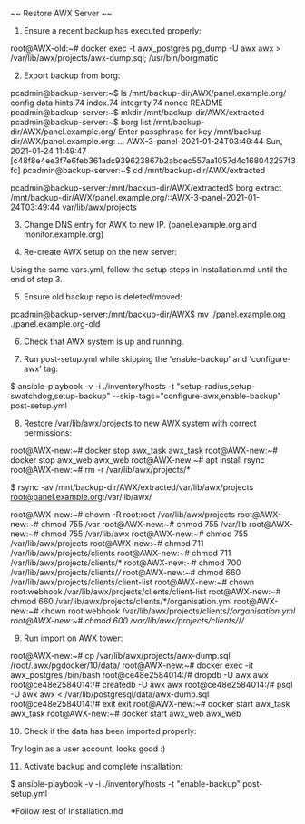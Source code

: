 
~~ Restore AWX Server ~~

1) Ensure a recent backup has executed properly:

root@AWX-old:~# docker exec -t awx_postgres pg_dump -U awx awx > /var/lib/awx/projects/awx-dump.sql; /usr/bin/borgmatic


2) Export backup from borg:

pcadmin@backup-server:~$ ls /mnt/backup-dir/AWX/panel.example.org/
config  data  hints.74  index.74  integrity.74  nonce  README
pcadmin@backup-server:~$ mkdir /mnt/backup-dir/AWX/extracted
pcadmin@backup-server:~$ borg list /mnt/backup-dir/AWX/panel.example.org/
Enter passphrase for key /mnt/backup-dir/AWX/panel.example.org: 
...
AWX-3-panel-2021-01-24T03:49:44      Sun, 2021-01-24 11:49:47 [c48f8e4ee3f7e6feb361adc939623867b2abdec557aa1057d4c168042257f3fc]
pcadmin@backup-server:~$ cd /mnt/backup-dir/AWX/extracted

pcadmin@backup-server:/mnt/backup-dir/AWX/extracted$ borg extract /mnt/backup-dir/AWX/panel.example.org/::AWX-3-panel-2021-01-24T03:49:44 var/lib/awx/projects


3) Change DNS entry for AWX to new IP. (panel.example.org and monitor.example.org)


4) Re-create AWX setup on the new server:

Using the same vars.yml, follow the setup steps in Installation.md until the end of step 3.


5) Ensure old backup repo is deleted/moved:

pcadmin@backup-server:/mnt/backup-dir/AWX$ mv ./panel.example.org ./panel.example.org-old


6) Check that AWX system is up and running.


7) Run post-setup.yml while skipping the 'enable-backup' and 'configure-awx' tag:

$ ansible-playbook -v -i ./inventory/hosts -t "setup-radius,setup-swatchdog,setup-backup" --skip-tags="configure-awx,enable-backup" post-setup.yml


8) Restore /var/lib/awx/projects to new AWX system with correct permissions:

root@AWX-new:~# docker stop awx_task
awx_task
root@AWX-new:~# docker stop awx_web
awx_web
root@AWX-new:~# apt install rsync
root@AWX-new:~# rm -r /var/lib/awx/projects/*

$ rsync -av /mnt/backup-dir/AWX/extracted/var/lib/awx/projects root@panel.example.org:/var/lib/awx/

root@AWX-new:~# chown -R root:root /var/lib/awx/projects
root@AWX-new:~# chmod 755 /var
root@AWX-new:~# chmod 755 /var/lib
root@AWX-new:~# chmod 755 /var/lib/awx
root@AWX-new:~# chmod 755 /var/lib/awx/projects
root@AWX-new:~# chmod 711 /var/lib/awx/projects/clients
root@AWX-new:~# chmod 711 /var/lib/awx/projects/clients/*
root@AWX-new:~# chmod 700 /var/lib/awx/projects/clients/*/*
root@AWX-new:~# chmod 660 /var/lib/awx/projects/clients/client-list
root@AWX-new:~# chown root:webhook /var/lib/awx/projects/clients/client-list
root@AWX-new:~# chmod 660 /var/lib/awx/projects/clients/*/organisation.yml
root@AWX-new:~# chown root:webhook /var/lib/awx/projects/clients/*/organisation.yml
root@AWX-new:~# chmod 600 /var/lib/awx/projects/clients/*/*/*


9) Run import on AWX tower:

root@AWX-new:~# cp /var/lib/awx/projects/awx-dump.sql /root/.awx/pgdocker/10/data/
root@AWX-new:~# docker exec -it awx_postgres /bin/bash
root@ce48e2584014:/# dropdb -U awx awx
root@ce48e2584014:/# createdb -U awx awx
root@ce48e2584014:/# psql -U awx awx < /var/lib/postgresql/data/awx-dump.sql
root@ce48e2584014:/# exit
exit
root@AWX-new:~# docker start awx_task
awx_task
root@AWX-new:~# docker start awx_web
awx_web


10) Check if the data has been imported properly:

Try login as a user account, looks good :)


11) Activate backup and complete installation:

$ ansible-playbook -v -i ./inventory/hosts -t "enable-backup" post-setup.yml

*Follow rest of Installation.md

